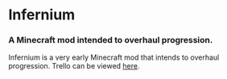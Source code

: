 # Infernium
### A Minecraft mod intended to overhaul progression. 

Infernium is a very early Minecraft mod that intends to overhaul progression. Trello can be viewed [here](https://trello.com/b/lWeLZPL7/infernium-roadmap).
